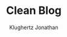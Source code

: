 ---
title: "Clean Blog"
github: https://github.com/klugjo/hexo-theme-clean-blog
demo: http://www.codeblocq.com/assets/projects/hexo-theme-clean-blog/         
author: Klughertz Jonathan
ssg:
  - Hexo
cms:
  - NoCms
---